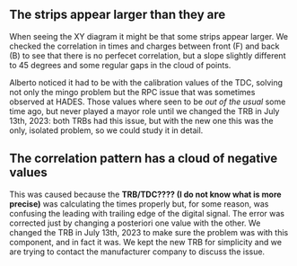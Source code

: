 ## The strips appear larger than they are
When seeing the XY diagram it might be that some strips appear larger. We checked the correlation in times and charges between front (F) and back (B) to see that there is no perfecet correlation, but a slope slightly different to 45 degrees and some regular gaps in the cloud of points.

Alberto noticed it had to be with the calibration values of the TDC, solving not only the mingo problem but the RPC issue that was sometimes observed at HADES. Those values where seen to be *out of the usual* some time ago, but never played a mayor role until we changed the TRB in July 13th, 2023: both TRBs had this issue, but with the new one this was the only, isolated problem, so we could study it in detail.


## The correlation pattern has a cloud of negative values
This was caused because the **TRB/TDC???? (I do not know what is more precise)** was calculating the times properly but, for some reason, was confusing the leading with trailing edge of the digital signal. The error was corrected just by changing a posteriori one value with the other. We changed the TRB in July 13th, 2023 to make sure the problem was with this component, and in fact it was. We kept the new TRB for simplicity and we are trying to contact the manufacturer company to discuss the issue.
